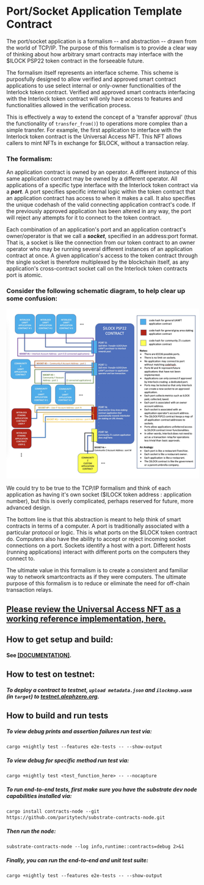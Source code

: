 # Port/Socket Application Template Contract

The port/socket application is a formalism -- and abstraction -- drawn from the world of TCP/IP. The purpose of this formalism is to provide a clear way of thinking about how arbitrary smart contracts may interface with the $ILOCK PSP22 token contract in the forseeable future.

The formalism itself represents an interface scheme. This scheme is purposfully designed to allow verified and approved smart contract applications to use select internal or only-owner functionalities of the Interlock token contract. Verified and approved smart contracts interfacing with the Interlock token contract will only have access to features and functionalities allowed in the verification process.

This is effectively a way to extend the concept of a 'transfer approval' (thus the functionality of `transfer_from()`) to operations more complex than a simple transfer. For example, the first application to interface with the Interlock token contract is the Universal Access NFT. This NFT allows callers to mint NFTs in exchange for $ILOCK, without a transaction relay.

### The formalism:

An application contract is owned by an operator. A different instance of this same application contract may be owned by a different operator. All applications of a specific type interface with the Interlock token contract via a _**port**_. A port specifies specific internal logic within the token contract that an application contract has access to when it makes a call. It also specifies the unique codehash of the valid connecting application contract's code. If the previously approved application has been altered in any way, the port will reject any attempts for it to connect to the token contract.

Each combination of an application's port and an application contract's owner/operator is that we call a _**socket**_, specified in an address:port format. That is, a socket is like the connection from our token contract to an owner operator who may be running several different instances of an application contract at once. A given application's access to the token contract through the single socket is therefore multiplexed by the blockchain itself, as any application's cross-contract socket call on the Interlock token contracts port is atomic.

### Consider the following schematic diagram, to help clear up some confusion:

![Application port/socket schematic illustration](./application_port_socket_schematic.jpg)

We could try to be true to the TCP/IP formalism and think of each application as having it's own socket ($ILOCK token address : application number), but this is overly complicated, perhaps reserved for future, more advanced design.

The bottom line is that this abstraction is meant to help think of smart contracts in terms of a computer. A port is traditionally associated with a particular protocol or logic. This is what ports on the $ILOCK token contract do. Computers also have the ability to accept or reject incoming socket connections on a port. Sockets identify a host with a port. Different hosts (running applications) interact with different ports on the computers they connect to.

The ultimate value in this formalism is to create a consistent and familiar way to network smartcontracts as if they were computers. The ultimate purpose of this formalism is to reduce or eliminate the need for off-chain transaction relays.

## [Please review the Universal Access NFT as a working reference implementation, here.](../contract_uanft/)

## How to get setup and build:

#### See [[DOCUMENTATION]](https://interlock-network.github.io/interlock-smartcontracts/contract_application/docs/application/).

## How to test on testnet: 

##### To deploy a contract to testnet, `upload metadata.json` and `ilockmvp.wasm` (in `target`) to [testnet.alephzero.org](https://testnet.alephzero.org).

## How to build and run tests

##### To view debug prints and assertion failures run test via:
```
cargo +nightly test --features e2e-tests -- --show-output
```
##### To view debug for specific method run test via:
```
cargo +nightly test <test_function_here> -- --nocapture
```
##### To run end-to-end tests, first make sure you have the substrate dev node capabilities installed via:
```
cargo install contracts-node --git https://github.com/paritytech/substrate-contracts-node.git
```
##### Then run the node:
```
substrate-contracts-node --log info,runtime::contracts=debug 2>&1
```
##### Finally, you can run the end-to-end and unit test suite:
```
cargo +nightly test --features e2e-tests -- --show-output
```
